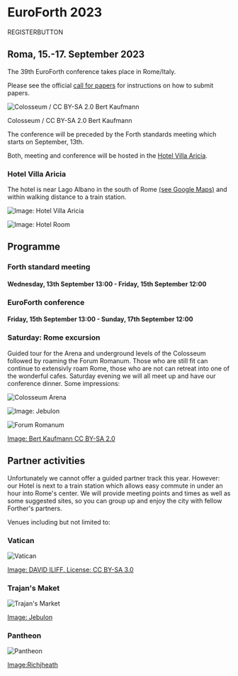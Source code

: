 # EuroForth 2023
REGISTERBUTTON

## Roma, 15.-17. September 2023
The 39th EuroForth conference takes place in Rome/Italy.

Please see the official [call for papers](http://www.euroforth.org/ef23/cfp.html) for instructions on how to submit papers.

![Colosseum / CC BY-SA 2.0 Bert Kaufmann](/images/2021/colosseum.jpg)

Colosseum / CC BY-SA 2.0 Bert Kaufmann

The conference will be preceded by the Forth standards meeting which starts on September, 13th.

Both, meeting and conference will be hosted in the [Hotel Villa Aricia](http://www.hotelvillaricia.com/).

### Hotel Villa Aricia
The hotel is near Lago Albano in the south of Rome [(see Google Maps)](https://goo.gl/maps/3XUHjrWRhJtyWTbD6) and within walking distance to a train station.

![Image: Hotel Villa Aricia](/images/2023/hotel.jpg)

![Image: Hotel Room](/images/2023/hotel-room.jpg)

## Programme

### Forth standard meeting
#### Wednesday, 13th September 13:00 - Friday, 15th September 12:00

### EuroForth conference
#### Friday, 15th September 13:00 - Sunday, 17th September 12:00

### Saturday: Rome excursion
Guided tour for the Arena and underground levels of the Colosseum followed by roaming the Forum Romanum.
Those who are still fit can continue to extensivly roam Rome, those who are not can retreat into one of the wonderful cafes.
Saturday evening we will all meet up and have our conference dinner. Some impressions:

![Colosseum Arena](/images/2021/colosseumArena.jpg)

![Image: Jebulon](https://commons.wikimedia.org/wiki/File:Colosseum_ovale_sous-sol_Rome_Italy.jpg)

![Forum Romanum](/images/2021/forumRomanum.jpg)

[Image:  Bert Kaufmann CC BY-SA 2.0](https://commons.wikimedia.org/wiki/File:Foro_Romano_Forum_Romanum_Roman_Forum_(8043630550).jpg)


## Partner activities

Unfortunately we cannot offer a guided partner track this year.
However: our Hotel is next to a train station which allows easy commute in under an hour into Rome's center.
We will provide meeting points and times as well as some suggested sites,
so you can group up and enjoy the city with fellow Forther's partners.

Venues including but not limited to:

### Vatican
![Vatican](/images/2021/vatican.jpg)

[Image: DAVID ILIFF. License: CC BY-SA 3.0](https://de.wikipedia.org/wiki/Datei:St_Peter%27s_Square,_Vatican_City_-_April_2007.jpg)


### Trajan's Maket
![Trajan's Market](/images/2021/trajansMarket.jpg)

[Image: Jebulon](https://commons.wikimedia.org/wiki/File:Trajan%27s_Market,_Rome,_Italy.jpg)

### Pantheon
![Pantheon](/images/2021/pantheon.jpg)

[Image:Richjheath](https://commons.wikimedia.org/wiki/File:Internal_Pantheon_Light.JPG)

